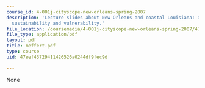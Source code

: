 ```yaml
---
course_id: 4-001j-cityscope-new-orleans-spring-2007
description: 'Lecture slides about New Orleans and coastal Louisiana: a review on
  sustainability and vulnerability.'
file_location: /coursemedia/4-001j-cityscope-new-orleans-spring-2007/47eef43729411426526a0244df9fec9d_meffert.pdf
file_type: application/pdf
layout: pdf
title: meffert.pdf
type: course
uid: 47eef43729411426526a0244df9fec9d

---
```

None